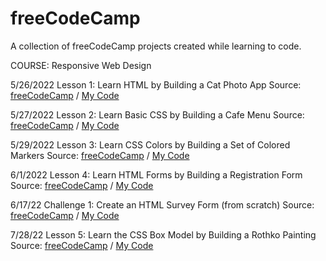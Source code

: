 # freeCodeCamp
A collection of freeCodeCamp projects created while learning to code.

COURSE: Responsive Web Design

5/26/2022
Lesson 1: Learn HTML by Building a Cat Photo App
Source: [freeCodeCamp](https://www.freecodecamp.org/learn/2022/responsive-web-design/#learn-html-by-building-a-cat-photo-app) / 
[My Code](https://github.com/mgearz/freeCodeCamp/tree/main/CatPhotoApp)

5/27/2022
Lesson 2: Learn Basic CSS by Building a Cafe Menu
Source: [freeCodeCamp](https://www.freecodecamp.org/learn/2022/responsive-web-design/#learn-basic-css-by-building-a-cafe-menu) / 
[My Code](https://github.com/mgearz/freeCodeCamp/tree/main/Cafe-Menu)

5/29/2022
Lesson 3: Learn CSS Colors by Building a Set of Colored Markers
Source: [freeCodeCamp](https://www.freecodecamp.org/learn/2022/responsive-web-design/#learn-css-colors-by-building-a-set-of-colored-markers) / 
[My Code](https://github.com/mgearz/freeCodeCamp/tree/main/CSS-Markers)

6/1/2022
Lesson 4: Learn HTML Forms by Building a Registration Form
Source: [freeCodeCamp](https://www.freecodecamp.org/learn/2022/responsive-web-design/#learn-html-forms-by-building-a-registration-form) / 
[My Code](https://github.com/mgearz/freeCodeCamp/tree/main/Reg-Form)

6/17/22
Challenge 1: Create an HTML Survey Form (from scratch)
Source: [freeCodeCamp](https://www.freecodecamp.org/learn/2022/responsive-web-design/build-a-survey-form-project/build-a-survey-form) / 
[My Code](https://github.com/mgearz/freeCodeCamp/tree/main/Survey-Form)

7/28/22
Lesson 5: Learn the CSS Box Model by Building a Rothko Painting
Source: [freeCodeCamp](https://www.freecodecamp.org/learn/2022/responsive-web-design/#learn-the-css-box-model-by-building-a-rothko-painting) / 
[My Code](https://github.com/mgearz/freeCodeCamp/tree/main/Rothko-Painting)